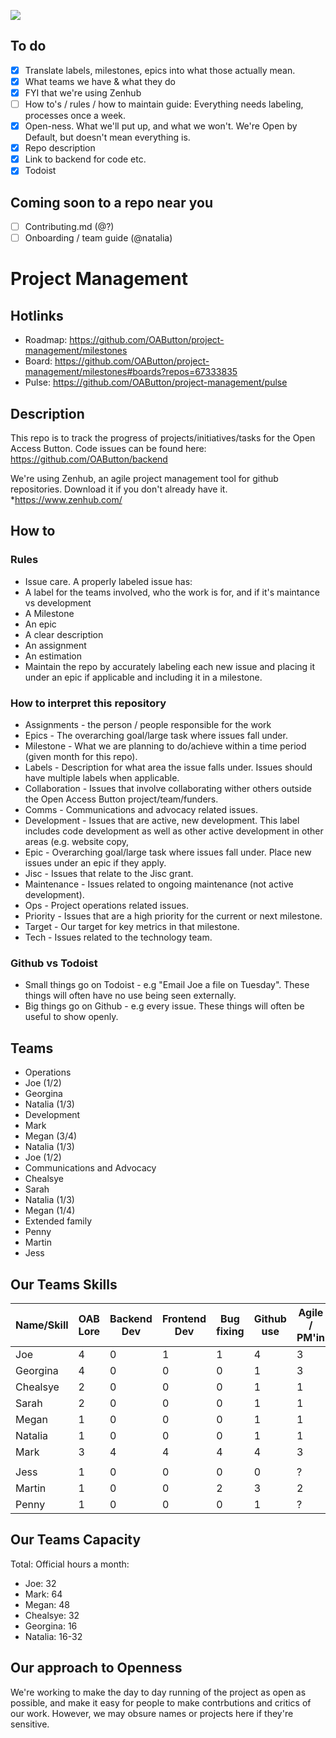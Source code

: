 <a href="https://zenhub.com"><img src="https://raw.githubusercontent.com/ZenHubIO/support/master/zenhub-badge.png"></a>

## To do 

- [X] Translate labels, milestones, epics into what those actually mean.
- [X] What teams we have & what they do
- [X] FYI that we're using Zenhub
- [ ] How to's / rules / how to maintain guide: Everything needs labeling, processes once a week. 
- [x] Open-ness. What we'll put up, and what we won't. We're Open by Default, but doesn't mean everything is. 
- [X] Repo description
- [X] Link to backend for code etc.
- [x] Todoist

## Coming soon to a repo near you

- [ ] Contributing.md (@?)
- [ ] Onboarding / team guide (@natalia)

# Project Management

## Hotlinks

* Roadmap: https://github.com/OAButton/project-management/milestones
* Board: https://github.com/OAButton/project-management/milestones#boards?repos=67333835
* Pulse: https://github.com/OAButton/project-management/pulse

## Description

This repo is to track the progress of projects/initiatives/tasks for the Open Access Button. Code issues can be found here: https://github.com/OAButton/backend

We're using Zenhub, an agile project management tool for github repositories. Download it if you don't already have it.
 *https://www.zenhub.com/

## How to

### Rules
* Issue care. A properly labeled issue has:
 * A label for the teams involved, who the work is for, and if it's maintance vs development
 * A Milestone
 * An epic
 * A clear description
 * An assignment
 * An estimation
* Maintain the repo by accurately labeling each new issue and placing it under an epic if applicable and including it in a milestone.

### How to interpret this repository

* Assignments - the person / people responsible for the work
* Epics - The overarching goal/large task where issues fall under.
* Milestone - What we are planning to do/achieve within a time period (given month for this repo). 
* Labels - Description for what area the issue falls under. Issues should have multiple labels when applicable.   
 * Collaboration - Issues that involve collaborating wither others outside the Open Access Button project/team/funders.
 * Comms - Communications and advocacy related issues.
 * Development - Issues that are active, new development. This label includes code development as well as other active development in other areas (e.g. website copy, 
 * Epic - Overarching goal/large task where issues fall under. Place new issues under an epic if they apply.
 * Jisc - Issues that relate to the Jisc grant.
 * Maintenance - Issues related to ongoing maintenance (not active development). 
 * Ops - Project operations related issues.
 * Priority - Issues that are a high priority for the current or next milestone. 
 * Target - Our target for key metrics in that milestone.
 * Tech - Issues related to the technology team. 

### Github vs Todoist

* Small things go on Todoist - e.g "Email Joe a file on Tuesday". These things will often have no use being seen externally. 
* Big things go on Github - e.g every issue. These things will often be useful to show openly. 

## Teams
* Operations
 * Joe (1/2)
 * Georgina
 * Natalia (1/3)
* Development
 * Mark
 * Megan (3/4)
 * Natalia (1/3)
 * Joe (1/2)
* Communications and Advocacy
 * Chealsye
 * Sarah
 * Natalia (1/3)
 * Megan (1/4)
* Extended family
 * Penny
 * Martin
 * Jess
 
## Our Teams Skills

| Name/Skill | OAB Lore | Backend Dev | Frontend Dev | Bug fixing | Github use | Agile / PM'in | Copywriting | Proofreading | User Testing | Design | OAB Strategy Knowledge | Issue Expertise | Fundraising | Social |
|------------|----------|-------------|--------------|------------|------------|---------------|-------------|--------------|--------------|--------|------------------------|-----------------|-------------|--------|
| Joe        | 4        | 0           | 1            | 1          | 4          | 3             | 2           | 1            | 2            | 1      | 4                      | 4               | 3           |        |
| Georgina   | 4        | 0           | 0            | 0          | 1          | 3             | 3           |              |              |        |                        |                 |             |        |
| Chealsye   | 2        | 0           | 0            | 0          | 1          | 1             |             |              |              |        |                        |                 |             |        |
| Sarah      | 2        | 0           | 0            | 0          | 1          | 1             |             |              |              |        |                        |                 |             |        |
| Megan      | 1        | 0           | 0            | 0          | 1          | 1             |             |              |              |        |                        |                 |             |        |
| Natalia    | 1        | 0           | 0            | 0          | 1          | 1             |             |              |              |        |                        |                 |             |        |
| Mark       | 3        | 4           | 4            | 4          | 4          | 3             |             |              |              |        |                        |                 |             |        |
|            |          |             |              |            |            |               |             |              |              |        |                        |                 |             |        |
| Jess       | 1        | 0           | 0            | 0          | 0          | ?             |             |              |              |        |                        |                 |             |        |
| Martin     | 1        | 0           | 0            | 2          | 3          | 2             |             |              |              |        |                        |                 |             |        |
| Penny      | 1        | 0           | 0            | 0          | 1          | ?             |             |              |              |        |                        |                 |             |        |

## Our Teams Capacity

Total: Official hours a month:

* Joe: 32
* Mark: 64
* Megan: 48
* Chealsye: 32
* Georgina: 16
* Natalia: 16-32

## Our approach to Openness

We're working to make the day to day running of the project as open as possible, and make it easy for people to make contrbutions and critics of our work. However, we may obsure names or projects here if they're sensitive. 
